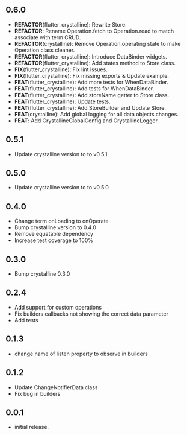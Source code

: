 ## 0.6.0

- **REFACTOR**(flutter_crystalline): Rewrite Store.
- **REFACTOR**: Rename Operation.fetch to Operation.read to match associate with term CRUD.
- **REFACTOR**(crystalline): Remove Operation.operating state to make Operation class cleaner.
- **REFACTOR**(flutter_crystalline): Introduce DataBinder widgets.
- **REFACTOR**(flutter_crystalline): Add states method to Store class.
- **FIX**(flutter_crystalline): Fix lint issues.
- **FIX**(flutter_crystalline): Fix missing exports & Update example.
- **FEAT**(flutter_crystalline): Add more tests for WhenDataBinder.
- **FEAT**(flutter_crystalline): Add tests for WhenDataBinder.
- **FEAT**(flutter_crystalline): Add storeName getter to Store class.
- **FEAT**(flutter_crystalline): Update tests.
- **FEAT**(flutter_crystalline): Add StoreBuilder and Update Store.
- **FEAT**(crystalline): Add global logging for all data objects changes.
- **FEAT**: Add CrystallineGlobalConfig and CrystallineLogger.

## 0.5.1

- Update crystalline version to to v0.5.1

## 0.5.0

- Update crystalline version to to v0.5.0

## 0.4.0

- Change term onLoading to onOperate
- Bump crystalline version to 0.4.0
- Remove equatable dependency
- Increase test coverage to 100%

## 0.3.0

- Bump crystalline 0.3.0

## 0.2.4

- Add support for custom operations
- Fix builders callbacks not showing the correct data parameter
- Add tests

## 0.1.3

- change name of listen property to observe in builders

## 0.1.2

- Update ChangeNotifierData class
- Fix bug in builders

## 0.0.1

- initial release.

